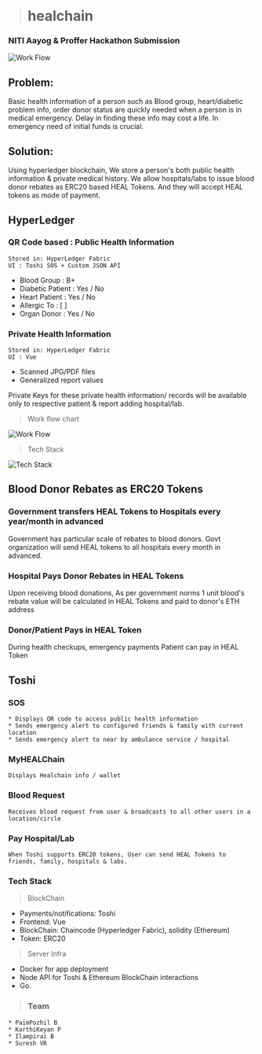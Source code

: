
> # healchain

### NITI Aayog & Proffer Hackathon Submission  
![Work Flow](https://raw.githubusercontent.com/paimpozhil/healchain/master/Logo-2.png)

## Problem: 
Basic health information of a person such as Blood group, heart/diabetic problem info, order donor status are quickly needed when a person is in medical emergency. Delay in finding these info may cost a life. In emergency need of initial funds is crucial. 

## Solution:
Using hyperledger blockchain, We store a person's both public health information 
& private medical history. We allow hospitals/labs to issue blood donor rebates as ERC20 based HEAL Tokens. And they will accept HEAL tokens as mode of payment.

## HyperLedger
### QR Code based : Public Health Information

```
Stored in: HyperLedger Fabric
UI : Toshi SOS + Custom JSON API
```

* Blood Group      : B+
* Diabetic Patient : Yes / No
* Heart Patient    : Yes / No
* Allergic To      : [             ]
* Organ Donor      : Yes / No


### Private Health Information
```
Stored in: HyperLedger Fabric
UI : Vue
```

* Scanned JPG/PDF files
* Generalized report values

Private Keys for these private health information/ records will be available only to respective patient & report adding hospital/lab.

> Work flow chart

![Work Flow](https://raw.githubusercontent.com/paimpozhil/healchain/master/WorkFlow.png)

> Tech Stack

![Tech Stack](https://raw.githubusercontent.com/paimpozhil/healchain/master/TechStack.png)

## Blood Donor Rebates as ERC20 Tokens

### Government transfers HEAL Tokens to Hospitals every year/month in advanced
Government has particular scale of rebates to blood donors. Govt organization will send HEAL tokens to all hospitals every month in advanced. 

### Hospital Pays Donor Rebates in HEAL Tokens
Upon receiving blood donations, As per government norms 1 unit blood's rebate value will be calculated in HEAL Tokens and paid to donor's ETH address

### Donor/Patient Pays in HEAL Token
During health checkups, emergency payments Patient can pay in HEAL Token

## Toshi 
### SOS
```
* Displays QR code to access public health information
* Sends emergency alert to configured friends & family with current location
* Sends emergency alert to near by ambulance service / hospital
```
### MyHEALChain
```
Displays Healchain info / wallet
```
### Blood Request
```
Receives blood request from user & broadcasts to all other users in a location/circle
```
### Pay Hospital/Lab
```
When Toshi supports ERC20 tokens, User can send HEAL Tokens to friends, family, hospitals & labs.
```


### Tech Stack

> BlockChain

* Payments/notifications: Toshi
* Frontend: Vue
* BlockChain: Chaincode (Hyperledger Fabric), solidity (Ethereum)
* Token: ERC20

> Server Infra 

* Docker for app deployment
* Node API for Toshi & Ethereum BlockChain interactions
* Go.


> ### Team
 ```
* PaimPozhil B 
* KarthiKeyan P
* Ilampirai B
* Suresh VR
```

